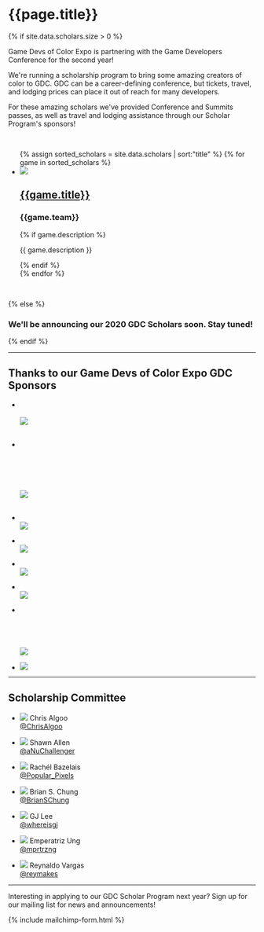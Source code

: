 # {{page.title}}

{% if site.data.scholars.size > 0 %}

<p>
Game Devs of Color Expo is partnering with the Game Developers Conference for the second year! 
</p>
<p>
We're running a scholarship program to bring some amazing creators of color to GDC. GDC can be a career-defining conference, but tickets, travel, and lodging prices can place it out of reach for many developers. 
</p>
<p>
For these amazing scholars we've provided Conference and Summits passes, as well as travel and lodging assistance through our Scholar Program's sponsors!
</p>

<br/>

  <ul class="list-unstyled">
    {% assign sorted_scholars = site.data.scholars | sort:"title" %}
    {% for game in sorted_scholars %}
    <li class="list-data col-container">
      <div class="col-3">
        <a href="{{game.link}}" target="_blank">
          <img src="/assets/images/scholars/2020/{{game.image}}" class="list-data-photo">
        </a>
      </div>
      <div class="col-3-2">
        <a href="{{game.link}}" target="_blank">
          <h2 class="list-data-title">{{game.title}}</h2>
        </a>
        <h3 class="list-data-title">{{game.team}}</h3>
        {% if game.description %}
        <p class="list-data-description text-smaller">{{ game.description }}</p>
        {% endif %}
      </div>
    </li>
    {% endfor %}
  </ul>
  <br>

{% else %}

### We'll be announcing our 2020 GDC Scholars soon. Stay tuned!

{% endif %}

----

## Thanks to our Game Devs of Color Expo GDC Sponsors

<ul class="col-container sponsors-container">


<li class="col-3">
<p>
<br/>
<br/>
<a href="http://www.redhookgames.com/" target="_blank">
<img src="/assets/images/scholars/2020/redhook_logo.png">
<br/>
<br/>
</a>
</p>
</li>

<li class="col-3-2">
<p>
<br/>
<br/>
<br/>
<br/>
<br/>
<br/>
<a href="https://subsetgames.com/" target="_blank">
<img src="/assets/images/scholars/2019/SubsetGames_logo.png">
<br/>
<br/>
</a>
</p>
</li>

</ul>

<ul class="col-container sponsors-container">

<li class="col-3">
<p>
<br/>
<a href="https://maximumcrash.com/" target="_blank">
<img src="/assets/images/scholars/2020/mxmcrash_logo.png">
</a>
</p>
</li>

<li class="col-3">
<p>
<br/>
<a href="https://fullbrig.ht/" target="_blank">
<img src="/assets/images/scholars/2020/fullbright_logo.png">
</a>
</p>
</li>

<li class="col-3">
<p>
<br/>
<a href="http://www.capybaragames.com" target="_blank">
<img src="/assets/images/scholars/2019/CapybaraGames_logo.png">
</a>
</p>
</li>

<li class="col-3">
<p>
<br/>
<a href="https://www.vlambeer.com/" target="_blank">
<img src="/assets/images/scholars/2020/vlamber_logo.png">
</a>
</p>
</li>

<li class="col-3">
<p>
<br/>
<br/>
<br/>
<br/>
<br/>
<a href="http://www.thehollowponds.com/" target="_blank">
<img src="/assets/images/scholars/2020/hollowponds_logo.png">
</a>
</p>
</li>

<li class="col-3">
<p>
<a href="http://dreamfeel.org/" target="_blank">
<img src="/assets/images/scholars/2019/dreamfeel_logo.png">
</a>
</p>
</li>
</ul>


----

## Scholarship Committee

<ul class="col-container sponsors-container">
<li class="col-3">
<p>
<img src="/assets/images/scholars/2019/ChrisAlgoo.jpg">
Chris Algoo<br/>
<a href="https://twitter.com/chrisalgoo?lang=en" target="_blank">@ChrisAlgoo</a>
</p>
</li>

<li class="col-3">
<p>
<img src="/assets/images/scholars/2019/ShawnAllen.jpg">
Shawn Allen<br/>
<a href="https://twitter.com/aNuChallenger" target="_blank">@aNuChallenger</a>
</p>
</li>

<li class="col-3">
<p>
<img src="/assets/images/scholars/2019/RachelBazelais.JPG">
Rachél Bazelais<br/>
<a href="https://twitter.com/Popular_Pixels" target="_blank">@Popular_Pixels</a>
</p>
</li>
</ul>

<ul class="col-container sponsors-container">
<li class="col-3">
<p>
<img src="/assets/images/scholars/2019/BrianSChung.jpg">
Brian S. Chung<br/>
<a href="https://twitter.com/BrianSChung" target="_blank">@BrianSChung</a>
</p>
</li>

<li class="col-3">
<p>
<img src="/assets/images/scholars/2019/GJLee.jpg">
GJ Lee<br/>
<a href="https://twitter.com/whereisgj" target="_blank">@whereisgj</a>
</p>
</li>

<li class="col-3">
<p>
<img src="/assets/images/scholars/2019/Emperatriz_Ung.png">
Emperatriz Ung<br/>
<a href="https://twitter.com/mprtrzng" target="_blank">@mprtrzng</a>
</p>
</li>

<li class="col-3">
<p>
<img src="/assets/images/scholars/2019/ReynaldoVargas.JPG">
Reynaldo Vargas<br/>
<a href="https://twitter.com/reymakes" target="_blank">@reymakes</a>
</p>
</li>
</ul>

----

Interesting in applying to our GDC Scholar Program next year? Sign up for our mailing list for news and announcements!

{% include mailchimp-form.html %}
